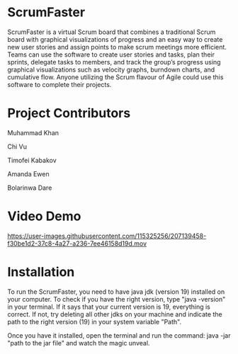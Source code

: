 # ScrumFaster
ScrumFaster is a virtual Scrum board that combines a traditional Scrum board with graphical visualizations of progress and an easy way to create new user stories and assign points to make scrum meetings more efficient. Teams can use the software to create user stories and tasks, plan their sprints, delegate tasks to members, and track the group’s progress using graphical visualizations such as velocity graphs, burndown charts, and cumulative flow. Anyone utilizing the Scrum flavour of Agile could use this software to complete their projects.

# Project Contributors
Muhammad Khan

Chi Vu

Timofei Kabakov

Amanda Ewen

Bolarinwa Dare

# Video Demo
https://user-images.githubusercontent.com/115325256/207139458-f30be1d2-37c8-4a27-a236-7ee46158d19d.mov

# Installation

To run the ScrumFaster, you need to have java jdk (version 19) installed on your computer. To check if you have the right version, type "java -version" in your terminal. If it says that your current version is 19, everything is correct. If not, try deleting all other jdks on your machine and indicate the path to the right version (19) in your system variable "Path".

Once you have it installed, open the terminal and run the command: java -jar "path to the jar file" and watch the magic unveal.
